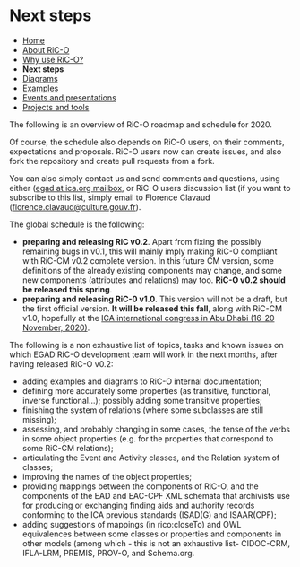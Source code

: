 # Next steps

* [Home](index.html)
* [About RiC-O](about.html)
* [Why use RiC-O?](why-use-RiC-O.html)
* **Next steps**
* [Diagrams](diagrams.html)
* [Examples](examples.html)
* [Events and presentations](events.html)
* [Projects and tools](projects-and-tools.html)

The following is an overview of RiC-O roadmap and schedule for 2020.

Of course, the schedule also depends on RiC-O users, on their comments, expectations and proposals. RiC-O users now can create issues, and also fork the repository and create pull requests from a fork. 

You can also simply contact us and send comments and questions, using either ([egad at ica.org mailbox](mailto:egad@ica.org), or RiC-O users discussion list (if you want to subscribe to this list, simply email to Florence Clavaud (florence.clavaud@culture.gouv.fr).

The global schedule is the following:

* **preparing and releasing RiC v0.2**. Apart from fixing the possibly remaining bugs in v0.1, this will mainly imply making RiC-O compliant with RiC-CM v0.2 complete version. In this future CM version, some definitions of the already existing components may change, and some new components (attributes and relations) may too. **RiC-O v0.2 should be released this spring**.
* **preparing and releasing RiC-0 v1.0**. This version will not be a draft, but the first official version. **It will be released this fall**, along with RiC-CM v1.0, hopefully at the [ICA international congress in Abu Dhabi (16-20 November, 2020)](https://www.ica.org/en/ica-2020-abu-dhabi-congress).

The following is a non exhaustive list of topics, tasks and known issues on which EGAD RiC-O development team will work in the next months, after having released RiC-O v0.2:

* adding examples and diagrams to RiC-O internal documentation;
* defining more accurately some properties (as transitive, functional, inverse functional...); possibly adding some transitive properties;
* finishing the system of relations (where some subclasses are still missing);
* assessing, and probably changing in some cases, the tense of the verbs in some object properties (e.g. for the properties that correspond to some RiC-CM relations);
* articulating the Event and Activity classes, and the Relation system of classes;
* improving the names of the object properties;
* providing mappings between the components of RiC-O, and the components of the EAD and EAC-CPF XML schemata that archivists use for producing or exchanging finding aids and authority records conforming to the ICA previous standards (ISAD(G) and ISAAR(CPF);
* adding suggestions of mappings (in rico:closeTo) and OWL equivalences between some classes or properties and components in other models (among which - this is not an exhaustive list- CIDOC-CRM, IFLA-LRM, PREMIS, PROV-O, and Schema.org.

